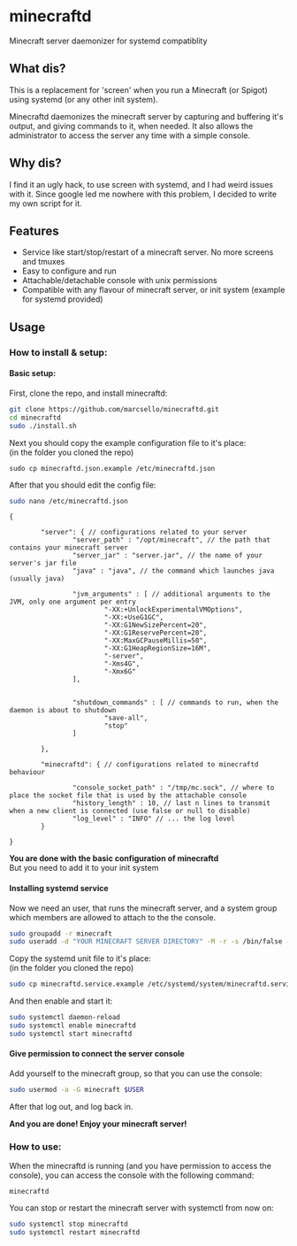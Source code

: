 # minecraftd
Minecraft server daemonizer for systemd compatiblity

## What dis?
This is a replacement for 'screen' when you run a Minecraft (or Spigot) using systemd (or any other init system).

Minecraftd daemonizes the minecraft server by capturing and buffering it's output, and giving commands to it, when needed. It also allows the administrator to access the server any time with a simple console.

## Why dis?
I find it an ugly hack, to use screen with systemd, and I had weird issues with it.
Since google led me nowhere with this problem, I decided to write my own script for it.

## Features
  - Service like start/stop/restart of a minecraft server. No more screens and tmuxes
  - Easy to configure and run
  - Attachable/detachable console with unix permissions
  - Compatible with any flavour of minecraft server, or init system (example for systemd provided)

## Usage

### How to install & setup:

#### Basic setup:

First, clone the repo, and install minecraftd:
```bash
git clone https://github.com/marcsello/minecraftd.git
cd minecraftd
sudo ./install.sh
```

Next you should copy the example configuration file to it's place:  
(in the folder you cloned the repo)
```
sudo cp minecraftd.json.example /etc/minecraftd.json
```

After that you should edit the config file:
```bash
sudo nano /etc/minecraftd.json
```
```
{

        "server": { // configurations related to your server
                "server_path" : "/opt/minecraft", // the path that contains your minecraft server
                "server_jar" : "server.jar", // the name of your server's jar file
                "java" : "java", // the command which launches java (usually java)

                "jvm_arguments" : [ // additional arguments to the JVM, only one argument per entry
                        "-XX:+UnlockExperimentalVMOptions",
                        "-XX:+UseG1GC",
                        "-XX:G1NewSizePercent=20",
                        "-XX:G1ReservePercent=20",
                        "-XX:MaxGCPauseMillis=50",
                        "-XX:G1HeapRegionSize=16M",
                        "-server",
                        "-Xms4G",
                        "-Xmx6G"
                ],


                "shutdown_commands" : [ // commands to run, when the daemon is about to shutdown
                        "save-all",
                        "stop"
                ]

        },

        "minecraftd": { // configurations related to minecraftd behaviour

                "console_socket_path" : "/tmp/mc.sock", // where to place the socket file that is used by the attachable console
                "history_length" : 10, // last n lines to transmit when a new client is connected (use false or null to disable)
                "log_level" : "INFO" // ... the log level
        }

}
```
**You are done with the basic configuration of minecraftd**  
But you need to add it to your init system

#### Installing systemd service

Now we need an user, that runs the minecraft server, and a system group which members are allowed to attach to the the console.

```bash
sudo groupadd -r minecraft
sudo useradd -d "YOUR MINECRAFT SERVER DIRECTORY" -M -r -s /bin/false -g minecraft minecraft
```

Copy the systemd unit file to it's place:  
(in the folder you cloned the repo)
```bash
sudo cp minecraftd.service.example /etc/systemd/system/minecraftd.service
```

And then enable and start it:
```bash
sudo systemctl daemon-reload
sudo systemctl enable minecraftd
sudo systemctl start minecraftd
```

#### Give permission to connect the server console

Add yourself to the minecraft group, so that you can use the console:
```bash
sudo usermod -a -G minecraft $USER
```
After that log out, and log back in.


**And you are done! Enjoy your minecraft server!**

### How to use:
When the minecraftd is running (and you have permission to access the console), you can access the console with the following command:
```
minecraftd
```

You can stop or restart the minecraft server with systemctl from now on:
```bash
sudo systemctl stop minecraftd
sudo systemctl restart minecraftd
```
